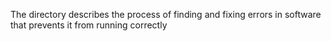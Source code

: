 The directory describes the process of finding and fixing
errors in software that prevents it from running correctly
